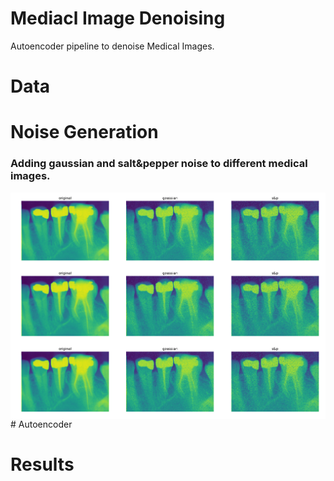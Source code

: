 # Mediacl Image Denoising
Autoencoder pipeline  to denoise Medical Images.

# Data

# Noise Generation
### Adding gaussian and salt&pepper noise to different medical images.
<img align='center' src='Images/example1.png' >
<img align='center' src='Images/example1.png' >
<img align='center' src='Images/example1.png' >
# Autoencoder

# Results